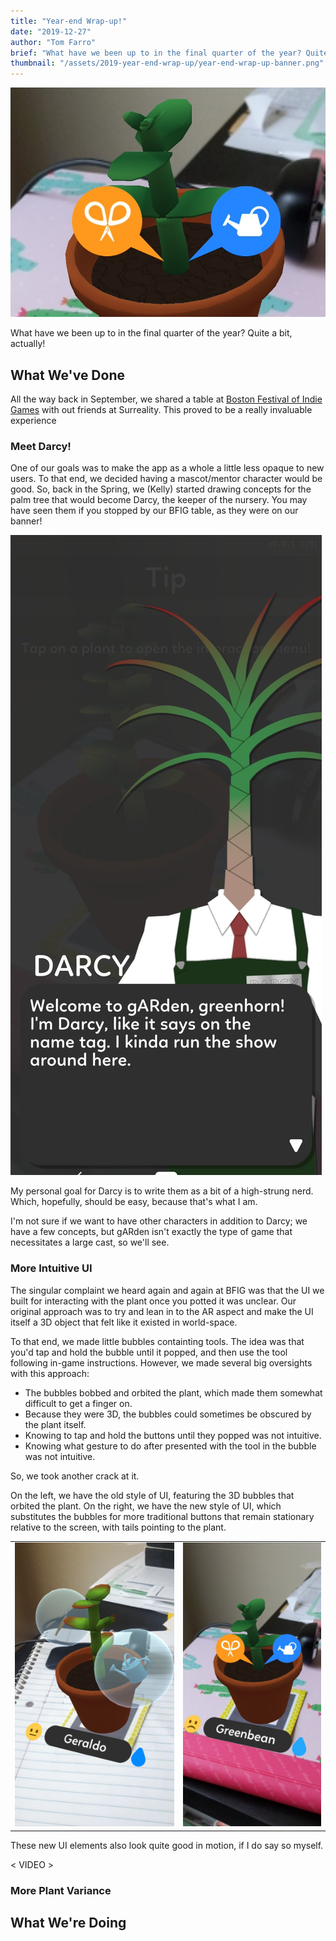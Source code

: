 ```yaml
---
title: "Year-end Wrap-up!"
date: "2019-12-27"
author: "Tom Farro"
brief: "What have we been up to in the final quarter of the year? Quite a bit, actually!"
thumbnail: "/assets/2019-year-end-wrap-up/year-end-wrap-up-banner.png"
---
```


![events](../assets/2019-year-end-wrap-up/year-end-wrap-up-banner.png)

What have we been up to in the final quarter of the year? Quite a bit, actually!

<!--more-->

## What We've Done

All the way back in September, we shared a table at [Boston Festival of Indie Games][bfig] with out friends at Surreality. This proved to be a really invaluable experience 


### Meet Darcy!

One of our goals was to make the app as a whole a little less opaque to new users. To that end, we decided having a mascot/mentor character would be good. So, back in the Spring, we (Kelly) started drawing concepts for the palm tree that would become Darcy, the keeper of the nursery. You may have seen them if you stopped by our BFIG table, as they were on our banner!

![darcy](../assets/2019-year-end-wrap-up/tutorial_darcy.jpg)

My personal goal for Darcy is to write them as a bit of a high-strung nerd. Which, hopefully, should be easy, because that's what I am.

I'm not sure if we want to have other characters in addition to Darcy; we have a few concepts, but gARden isn't exactly the type of game that necessitates a large cast, so we'll see.

### More Intuitive UI

The singular complaint we heard again and again at BFIG was that the UI we built for interacting with the plant once you potted it was unclear. Our original approach was to try and lean in to the AR aspect and make the UI itself a 3D object that felt like it existed in world-space. 

To that end, we made little bubbles containting tools. The idea was that you'd tap and hold the bubble until it popped, and then use the tool following in-game instructions. However, we made several big oversights with this approach:

<ul>
    <li>The bubbles bobbed and orbited the plant, which made them somewhat difficult to get a finger on.</li>
    <li>Because they were 3D, the bubbles could sometimes be obscured by the plant itself.</li>
    <li>Knowing to tap and hold the buttons until they popped was not intuitive.</li>
    <li>Knowing what gesture to do after presented with the tool in the bubble was not intuitive.</li>
</ul>

So, we took another crack at it.

On the left, we have the old style of UI, featuring the 3D bubbles that orbited the plant. On the right, we have the new style of UI, which substitutes the bubbles for more traditional buttons that remain stationary relative to the screen, with tails pointing to the plant.

<table style="border: none;" border="0">
    <tr>
        <td style="border: none;">
            <img src="../assets/2019-year-end-wrap-up/ui_old_bubbles.jpg"/>
        </td>
        <td style="border: none;">
            <img src="../assets/2019-year-end-wrap-up/ui_new_overlay.jpg"/>
        </td>
    </tr>
</table>

These new UI elements also look quite good in motion, if I do say so myself.

< VIDEO >

### More Plant Variance
 
## What We're Doing

[garden]: ../games/garden

[bfig]: https://www.bostonfig.com/

